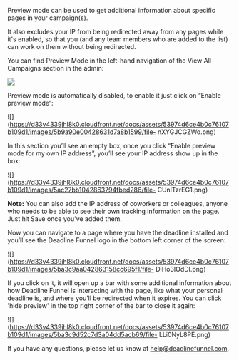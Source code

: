 Preview mode can be used to get additional information about specific pages in
your campaign(s).

It also excludes your IP from being redirected away from any pages while it's
enabled, so that you (and any team members who are added to the list) can work
on them without being redirected.

You can find Preview Mode in the left-hand navigation of the View All
Campaigns section in the admin:

![](https://d33v4339jhl8k0.cloudfront.net/docs/assets/53974d6ce4b0c76107b109d1/images/5e2eebd02c7d3a7e9ae6c6e8/file-6nTipu3zsC.png)

Preview mode is automatically disabled, to enable it just click on “Enable
preview mode”:

![](https://d33v4339jhl8k0.cloudfront.net/docs/assets/53974d6ce4b0c76107b109d1/images/5b9a90e00428631d7a8b1599/file-
nXYGJCGZWo.png)

In this section you’ll see an empty box, once you click “Enable preview mode
for my own IP address”, you’ll see your IP address show up in the box:

![](https://d33v4339jhl8k0.cloudfront.net/docs/assets/53974d6ce4b0c76107b109d1/images/5ac27bb1042863794fbed286/file-
CUnlTzrEG1.png)

**Note:** You can also add the IP address of coworkers or colleagues, anyone
who needs to be able to see their own tracking information on the page. Just
hit Save once you've added them.

Now you can navigate to a page where you have the deadline installed and
you’ll see the Deadline Funnel logo in the bottom left corner of the screen:

![](https://d33v4339jhl8k0.cloudfront.net/docs/assets/53974d6ce4b0c76107b109d1/images/5ba3c9aa042863158cc695f1/file-
DlHo3IOdDI.png)

If you click on it, it will open up a bar with some additional information
about how Deadline Funnel is interacting with the page, like what your
personal deadline is, and where you’ll be redirected when it expires. You can
click 'hide preview' in the top right corner of the bar to close it again:

![](https://d33v4339jhl8k0.cloudfront.net/docs/assets/53974d6ce4b0c76107b109d1/images/5ba3c9d52c7d3a04dd5acb69/file-
LLi0NyL8PE.png)

If you have any questions, please let us know at
[help@deadlinefunnel.com](mailto:mailto:help@deadlinefunnel.com).

